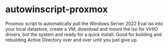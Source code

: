 # autowinscript-proxmox
Proxmox script to automatically pull the Windows Server 2022 Eval iso into your local datastore, create a VM, download and mount the iso for VirtIO drivers, bot the system and ready for a quick install. Good for building and rebuilding Active Directory over and over until you just give up.
